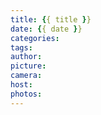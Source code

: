 ```yaml
---
title: {{ title }}
date: {{ date }}
categories:
tags:
author:
picture:
camera:
host:
photos:
---
```

